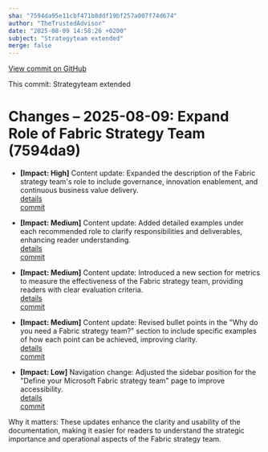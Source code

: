 ```yaml
---
sha: "7594da95e11cbf471b8ddf19bf257a007f74d674"
author: "TheTrustedAdvisor"
date: "2025-08-09 14:58:26 +0200"
subject: "Strategyteam extended"
merge: false
---
```


[View commit on GitHub](https://github.com/TheTrustedAdvisor/FabricAdoptionFramework/commit/7594da95e11cbf471b8ddf19bf257a007f74d674)

This commit: Strategyteam extended

# Changes – 2025-08-09: Expand Role of Fabric Strategy Team (7594da9)

- **[Impact: High]** Content update: Expanded the description of the Fabric strategy team's role to include governance, innovation enablement, and continuous business value delivery.  
   [details](/docs/about/changes/2025-08-09-strategyteam-extended)  
   [commit](https://github.com/TheTrustedAdvisor/FabricAdoptionFramework/commit/7594da95e11cbf471b8ddf19bf257a007f74d674)  

- **[Impact: Medium]** Content update: Added detailed examples under each recommended role to clarify responsibilities and deliverables, enhancing reader understanding.  
   [details](/docs/about/changes/2025-08-09-strategyteam-extended)  
   [commit](https://github.com/TheTrustedAdvisor/FabricAdoptionFramework/commit/7594da95e11cbf471b8ddf19bf257a007f74d674)  

- **[Impact: Medium]** Content update: Introduced a new section for metrics to measure the effectiveness of the Fabric strategy team, providing readers with clear evaluation criteria.  
   [details](/docs/about/changes/2025-08-09-strategyteam-extended)  
   [commit](https://github.com/TheTrustedAdvisor/FabricAdoptionFramework/commit/7594da95e11cbf471b8ddf19bf257a007f74d674)  

- **[Impact: Medium]** Content update: Revised bullet points in the "Why do you need a Fabric strategy team?" section to include specific examples of how each point can be achieved, improving clarity.  
   [details](/docs/about/changes/2025-08-09-strategyteam-extended)  
   [commit](https://github.com/TheTrustedAdvisor/FabricAdoptionFramework/commit/7594da95e11cbf471b8ddf19bf257a007f74d674)  

- **[Impact: Low]** Navigation change: Adjusted the sidebar position for the "Define your Microsoft Fabric strategy team" page to improve accessibility.  
   [details](/docs/about/changes/2025-08-09-strategyteam-extended)  
   [commit](https://github.com/TheTrustedAdvisor/FabricAdoptionFramework/commit/7594da95e11cbf471b8ddf19bf257a007f74d674)  

Why it matters: These updates enhance the clarity and usability of the documentation, making it easier for readers to understand the strategic importance and operational aspects of the Fabric strategy team.
